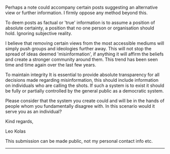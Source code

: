 Perhaps a note could accompany certain posts suggesting an alternative view or further information. I firmly oppose any method
beyond this.

To deem posts as factual or 'true' information is to assume a position of absolute certainty, a position that no one person or
organisation should hold. Ignoring subjective reality.

I believe that removing certain views from the most accessible mediums will simply push groups and ideologies further away.
This will not stop the spread of ideas deemed 'misinformation', if anything it will affirm the beliefs and create a stronger community
around them.
This trend has been seen time and time again over the last few years.

To maintain integrity It is essential to provide absolute transparency for all decisions made regarding misinformation, this should
include information on individuals who are calling the shots. If such a system is to exist it should be fully or partially controlled by
the general public as a democratic system.

Please consider that the system you create could and will be in the hands of people whom you fundamentally disagree with.
In this scenario would it serve you as an individual?

Kind regards,

Leo Kolas

This submission can be made public, not my personal contact info etc.


-----

